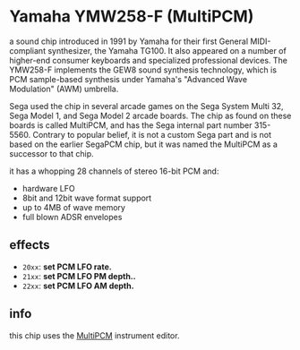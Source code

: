 # Yamaha YMW258-F (MultiPCM)

 a sound chip introduced in 1991 by Yamaha for their first General MIDI-compliant synthesizer, the Yamaha TG100. It also appeared on a number of higher-end consumer keyboards and specialized professional devices. The YMW258-F implements the GEW8 sound synthesis technology, which is PCM sample-based synthesis under Yamaha's "Advanced Wave Modulation" (AWM) umbrella.

Sega used the chip in several arcade games on the Sega System Multi 32, Sega Model 1, and Sega Model 2 arcade boards. The chip as found on these boards is called MultiPCM, and has the Sega internal part number 315-5560. Contrary to popular belief, it is not a custom Sega part and is not based on the earlier SegaPCM chip, but it was named the MultiPCM as a successor to that chip. 

it has a whopping 28 channels of stereo 16-bit PCM and:

- hardware LFO
- 8bit and 12bit wave format support
- up to 4MB of wave memory
- full blown ADSR envelopes

## effects

- `20xx`: **set PCM LFO rate.**
- `21xx`: **set PCM LFO PM depth..**
- `22xx`: **set PCM LFO AM depth.**


## info

this chip uses the [MultiPCM](../4-instrument/multipcm.md) instrument editor.
